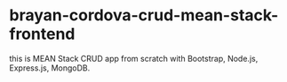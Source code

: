 # brayan-cordova-crud-mean-stack-frontend
this is MEAN Stack CRUD app from scratch with Bootstrap, Node.js, Express.js, MongoDB.
